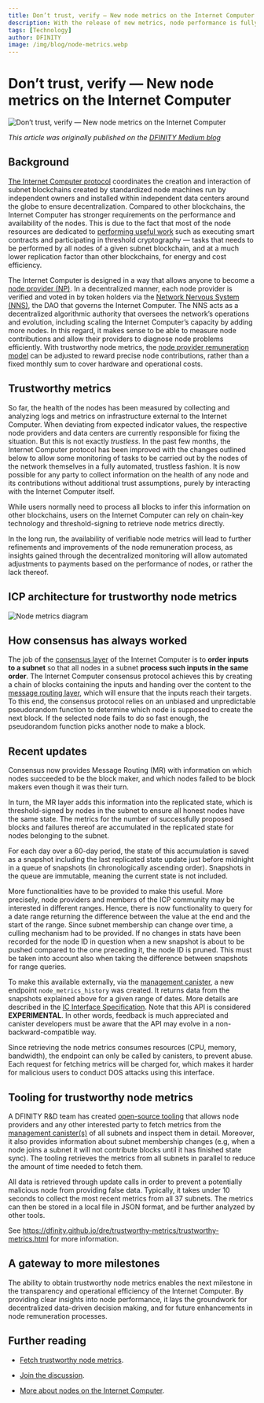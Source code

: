 ```yaml
---
title: Don’t trust, verify — New node metrics on the Internet Computer
description: With the release of new metrics, node performance is fully transparent and verifiable.
tags: [Technology]
author: DFINITY
image: /img/blog/node-metrics.webp
---
```


# Don’t trust, verify — New node metrics on the Internet Computer

![Don’t trust, verify — New node metrics on the Internet Computer](/img/blog/node-metrics.webp)

*This article was originally published on the [DFINITY Medium blog](https://medium.com/dfinity/dont-trust-verify-new-node-metrics-on-the-internet-computer-367cc154a572)*

## Background

[The Internet Computer protocol](https://internetcomputer.org/) coordinates the creation and interaction of subnet blockchains created by standardized node machines run by independent owners and installed within independent data centers around the globe to ensure decentralization. Compared to other blockchains, the Internet Computer has stronger requirements on the performance and availability of the nodes. This is due to the fact that most of the node resources are dedicated to [performing useful work](https://wiki.internetcomputer.org/wiki/Proof_of_Useful_Work) such as executing smart contracts and participating in threshold cryptography — tasks that needs to be performed by all nodes of a given subnet blockchain, and at a much lower replication factor than other blockchains, for energy and cost efficiency.

The Internet Computer is designed in a way that allows anyone to become a [node provider (NP)](https://internetcomputer.org/node-providers). In a decentralized manner, each node provider is verified and voted in by token holders via the [Network Nervous System (NNS)](https://internetcomputer.org/docs/current/tokenomics/nns/nns-intro), the DAO that governs the Internet Computer. The NNS acts as a decentralized algorithmic authority that oversees the network’s operations and evolution, including scaling the Internet Computer’s capacity by adding more nodes. In this regard, it makes sense to be able to measure node contributions and allow their providers to diagnose node problems efficiently. With trustworthy node metrics, the [node provider remuneration model](https://wiki.internetcomputer.org/wiki/Node_Provider_Remuneration) can be adjusted to reward precise node contributions, rather than a fixed monthly sum to cover hardware and operational costs.

## Trustworthy metrics

So far, the health of the nodes has been measured by collecting and analyzing logs and metrics on infrastructure external to the Internet Computer. When deviating from expected indicator values, the respective node providers and data centers are currently responsible for fixing the situation. But this is not exactly *trustless*. In the past few months, the Internet Computer protocol has been improved with the changes outlined below to allow some monitoring of tasks to be carried out by the nodes of the network themselves in a fully automated, trustless fashion. It is now possible for any party to collect information on the health of any node and its contributions without additional trust assumptions, purely by interacting with the Internet Computer itself.

While users normally need to process all blocks to infer this information on other blockchains, users on the Internet Computer can rely on chain-key technology and threshold-signing to retrieve node metrics directly.

In the long run, the availability of verifiable node metrics will lead to further refinements and improvements of the node remuneration process, as insights gained through the decentralized monitoring will allow automated adjustments to payments based on the performance of nodes, or rather the lack thereof.

## ICP architecture for trustworthy node metrics

![Node metrics diagram](/img/blog/node-metrics-diagram.wepb)

## How consensus has always worked

The job of the [consensus layer](https://wiki.internetcomputer.org/wiki/IC_consensus_layer) of the Internet Computer is to **order inputs to a subnet** so that all nodes in a subnet **process such inputs in the same order**. The Internet Computer consensus protocol achieves this by creating a chain of blocks containing the inputs and handing over the content to the [message routing layer](https://wiki.internetcomputer.org/wiki/IC_message_routing_layer), which will ensure that the inputs reach their targets. To this end, the consensus protocol relies on an unbiased and unpredictable pseudorandom function to determine which node is supposed to create the next block. If the selected node fails to do so fast enough, the pseudorandom function picks another node to make a block.

## Recent updates
Consensus now provides Message Routing (MR) with information on which nodes succeeded to be the block maker, and which nodes failed to be block makers even though it was their turn.

In turn, the MR layer adds this information into the replicated state, which is threshold-signed by nodes in the subnet to ensure all honest nodes have the same state. The metrics for the number of successfully proposed blocks and failures thereof are accumulated in the replicated state for nodes belonging to the subnet.

For each day over a 60-day period, the state of this accumulation is saved as a snapshot including the last replicated state update just before midnight in a queue of snapshots (in chronologically ascending order). Snapshots in the queue are immutable, meaning the current state is not included.

More functionalities have to be provided to make this useful. More precisely, node providers and members of the ICP community may be interested in different ranges. Hence, there is now functionality to query for a date range returning the difference between the value at the end and the start of the range. Since subnet membership can change over time, a culling mechanism had to be provided. If no changes in stats have been recorded for the node ID in question when a new snapshot is about to be pushed compared to the one preceding it, the node ID is pruned. This must be taken into account also when taking the difference between snapshots for range queries.

To make this available externally, via the [management canister](https://internetcomputer.org/how-it-works/canister-lifecycle/#canister-management), a new endpoint `node_metrics_history` was created. It returns data from the snapshots explained above for a given range of dates. More details are described in the [IC Interface Specification](https://internetcomputer.org/docs/current/references/ic-interface-spec#ic-node-metrics-history). Note that this API is considered **EXPERIMENTAL**. In other words, feedback is much appreciated and canister developers must be aware that the API may evolve in a non-backward-compatible way.

Since retrieving the node metrics consumes resources (CPU, memory, bandwidth), the endpoint can only be called by canisters, to prevent abuse. Each request for fetching metrics will be charged for, which makes it harder for malicious users to conduct DOS attacks using this interface.

## Tooling for trustworthy node metrics

A DFINITY R&D team has created [open-source tooling](https://dfinity.github.io/dre/trustworthy-metrics/trustworthy-metrics.html) that allows node providers and any other interested party to fetch metrics from the [management canister(s)](https://internetcomputer.org/how-it-works/canister-lifecycle/#canister-management) of all subnets and inspect them in detail. Moreover, it also provides information about subnet membership changes (e.g, when a node joins a subnet it will not contribute blocks until it has finished state sync). The tooling retrieves the metrics from all subnets in parallel to reduce the amount of time needed to fetch them.

All data is retrieved through update calls in order to prevent a potentially malicious node from providing false data. Typically, it takes under 10 seconds to collect the most recent metrics from all 37 subnets. The metrics can then be stored in a local file in JSON format, and be further analyzed by other tools.

See https://dfinity.github.io/dre/trustworthy-metrics/trustworthy-metrics.html for more information.

## A gateway to more milestones

The ability to obtain trustworthy node metrics enables the next milestone in the transparency and operational efficiency of the Internet Computer. By providing clear insights into node performance, it lays the groundwork for decentralized data-driven decision making, and for future enhancements in node remuneration processes.

## Further reading

- [Fetch trustworthy node metrics](https://dfinity.github.io/dre/trustworthy-metrics/trustworthy-metrics.html).

- [Join the discussion](https://forum.dfinity.org/t/trustworthy-node-metrics-for-useful-work/22989).

- [More about nodes on the Internet Computer](https://internetcomputer.org/node-providers).
